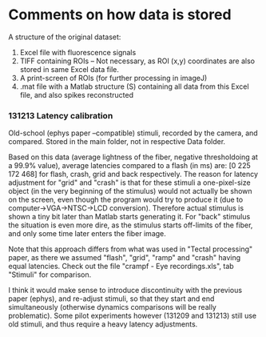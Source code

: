 ﻿Comments on how data is stored
============

A structure of the original dataset:

1.	Excel file with fluorescence signals
2.	TIFF containing ROIs – Not necessary, as ROI (x,y) coordinates are also stored in same Excel data file.
3.	A print-screen of ROIs (for further processing in imageJ)
4.	.mat file with a Matlab structure (S) containing all data from this Excel file, and also spikes reconstructed

### 131213 Latency calibration

Old-school (ephys paper –compatible) stimuli, recorded by the camera, and compared. Stored in the main folder, not in respective Data folder.
 
Based on this data (average lightness of the fiber, negative thresholdoing at a 99.9% value), average latencies compared to a flash (in ms) are: [0 225 172 468] for flash, crash, grid and back respectively. The reason for latency adjustment for "grid" and "crash" is that for these stimuli a one-pixel-size object (in the very beginning of the stimulus) would not actually be shown on the screen, even though the program would try to produce it (due to computer->VGA->NTSC->LCD conversion). Therefore actual stimulus is shown a tiny bit later than Matlab starts generating it. For "back" stimulus the situation is even more dire, as the stimulus starts off-limits of the fiber, and only some time later enters the fiber image.

Note that this approach differs from what was used in "Tectal processing" paper, as there we assumed "flash", "grid", "ramp" and "crash" having equal latencies. Check out the file "crampf - Eye recordings.xls", tab "Stimuli" for comparison.

I think it would make sense to introduce discontinuity with the previous paper (ephys), and re-adjust stimuli, so that they start and end simultaneously (otherwise dynamics comparisons will be really problematic). Some pilot experiments however (131209 and 131213) still use old stimuli, and thus require a heavy latency adjustments.